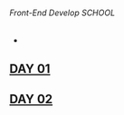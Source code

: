 ###### Front-End Develop SCHOOL

-
[DAY 01](./DL/DAY01/README.md)
-
[DAY 02](./DL/DAY02/README.md)
-

